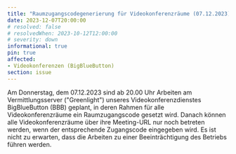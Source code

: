 ```yaml
---
title: "Raumzugangscodegenerierung für Videokonferenzräume (07.12.2023)"
date: 2023-12-07T20:00:00
# resolved: false
# resolvedWhen: 2023-10-12T12:00:00
# severity: down
informational: true
pin: true
affected:
- Videokonferenzen (BigBlueButton)
section: issue
---
```


Am Donnerstag, dem 07.12.2023 sind ab 20.00 Uhr Arbeiten am Vermittlungsserver ("Greenlight") unseres Videokonferenzdienstes BigBlueButton (BBB) geplant, in deren Rahmen für alle Videokonferenzräume ein Raumzugangscode gesetzt wird. Danach können alle Videokonferenzräume über ihre Meeting-URL nur noch betreten werden, wenn der entsprechende Zugangscode eingegeben wird.  Es ist nicht zu erwarten, dass die Arbeiten zu einer Beeinträchtigung des Betriebs führen werden.
